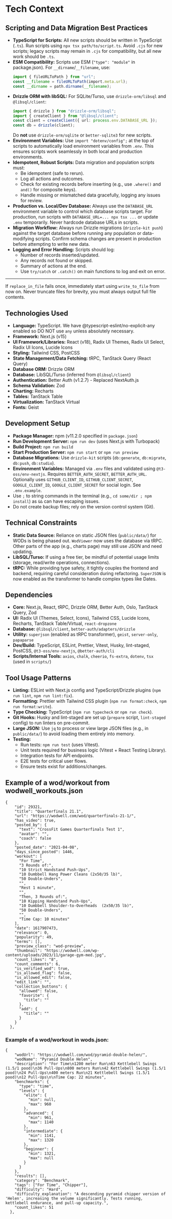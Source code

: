 # Tech Context

## Scripting and Data Migration Best Practices

- **TypeScript for Scripts:** All new scripts should be written in TypeScript (`.ts`). Run scripts using `npx tsx path/to/script.ts`. Avoid `.cjs` for new scripts; legacy scripts may remain in `.cjs` for compatibility, but all new work should be `.ts`.
- **ESM Compatibility:** Scripts use ESM (`"type": "module"` in package.json). For `__dirname`/`__filename`, use:
  ```ts
  import { fileURLToPath } from "url";
  const __filename = fileURLToPath(import.meta.url);
  const __dirname = path.dirname(__filename);
  ```
- **Drizzle ORM with libSQL:** For SQLite/Turso, use `drizzle-orm/libsql` and `@libsql/client`:
  ```ts
  import { drizzle } from "drizzle-orm/libsql";
  import { createClient } from "@libsql/client";
  const client = createClient({ url: process.env.DATABASE_URL });
  const db = drizzle(client);
  ```
  Do **not** use `drizzle-orm/sqlite` or `better-sqlite3` for new scripts.
- **Environment Variables:** Use `import "dotenv/config";` at the top of scripts to automatically load environment variables from `.env`. This ensures scripts work seamlessly in both local and production environments.
- **Idempotent, Robust Scripts:** Data migration and population scripts must:
  - Be idempotent (safe to rerun).
  - Log all actions and outcomes.
  - Check for existing records before inserting (e.g., use `.where()` and `and()` for composite keys).
  - Handle missing or mismatched data gracefully, logging any issues for review.
- **Production vs. Local/Dev Database:** Always use the `DATABASE_URL` environment variable to control which database scripts target. For production, run scripts with `DATABASE_URL=... npx tsx ...` or update `.env` temporarily. Never hardcode database URLs in scripts.
- **Migration Workflow:** Always run Drizzle migrations (`drizzle-kit push`) against the target database before running any population or data-modifying scripts. Confirm schema changes are present in production before attempting to write new data.
- **Logging and Error Handling:** Scripts should log:
  - Number of records inserted/updated.
  - Any records not found or skipped.
  - Summary of actions at the end.
  - Use `try/catch` or `.catch()` on main functions to log and exit on error.

---

If `replace_in_file` fails once, immediately start using `write_to_file` from now on.
Never truncate files for brevity, you must always output full file contents.

## Technologies Used

- **Language:** TypeScript. We have @typescript-eslint/no-explicit-any enabled so DO NOT use `any` unless absolutely necessary.
- **Framework:** Next.js (v15)
- **UI Framework/Libraries:** React (v18), Radix UI Themes, Radix UI Select, Radix UI Icons, Lucide Icons
- **Styling:** Tailwind CSS, PostCSS
- **State Management/Data Fetching:** tRPC, TanStack Query (React Query)
- **Database ORM:** Drizzle ORM
- **Database:** LibSQL/Turso (inferred from `@libsql/client`)
- **Authentication:** Better Auth (v1.2.7) - Replaced NextAuth.js
- **Schema Validation:** Zod
- **Charting:** Recharts
- **Tables:** TanStack Table
- **Virtualization:** TanStack Virtual
- **Fonts:** Geist

## Development Setup

- **Package Manager:** npm (v11.2.0 specified in `package.json`)
- **Run Development Server:** `npm run dev` (uses Next.js with Turbopack)
- **Build Project:** `npm run build`
- **Start Production Server:** `npm run start` or `npm run preview`
- **Database Migrations:** Use `drizzle-kit` scripts (`db:generate`, `db:migrate`, `db:push`, `db:studio`).
- **Environment Variables:** Managed via `.env` files and validated using `@t3-oss/env-nextjs`. Requires `BETTER_AUTH_SECRET`, `BETTER_AUTH_URL`. Optionally uses `GITHUB_CLIENT_ID`, `GITHUB_CLIENT_SECRET`, `GOOGLE_CLIENT_ID`, `GOOGLE_CLIENT_SECRET` for social login. See `.env.example`.
- Use `;` to string commands in the terminal (e.g., `cd some/dir ; npm install`) as `&&` can have escaping issues.
- Do not create backup files; rely on the version control system (Git).

## Technical Constraints

- **Static Data Source:** Reliance on static JSON files (`public/data/`) for WODs is being phased out. `WodViewer` now uses the database via tRPC. Other parts of the app (e.g., charts page) may still use JSON and need updating.
- **LibSQL/Turso:** If using a free tier, be mindful of potential usage limits (storage, read/write operations, connections).
- **tRPC:** While providing type safety, it tightly couples the frontend and backend, requiring careful consideration during refactoring. `SuperJSON` is now enabled as the transformer to handle complex types like Dates.

## Dependencies

- **Core:** Next.js, React, tRPC, Drizzle ORM, Better Auth, Oslo, TanStack Query, Zod
- **UI:** Radix UI (Themes, Select, Icons), Tailwind CSS, Lucide Icons, Recharts, TanStack Table/Virtual, `react-dropzone`
- **Database:** `@libsql/client`, `better-auth/adapters/drizzle`
- **Utility:** `superjson` (enabled as tRPC transformer), `geist`, `server-only`, `papaparse`
- **Dev/Build:** TypeScript, ESLint, Prettier, Vitest, Husky, lint-staged, PostCSS, `@t3-oss/env-nextjs`, `@better-auth/cli`
- **Scripts/Internal Tools:** `axios`, `chalk`, `cheerio`, `fs-extra`, `dotenv`, `tsx` (used in `scripts/`)

## Tool Usage Patterns

- **Linting:** ESLint with Next.js config and TypeScript/Drizzle plugins (`npm run lint`, `npm run lint:fix`).
- **Formatting:** Prettier with Tailwind CSS plugin (`npm run format:check`, `npm run format:write`).
- **Type Checking:** TypeScript (`npm run typecheck` or `npm run check`).
- **Git Hooks:** Husky and lint-staged are set up (`prepare` script, `lint-staged` config) to run linters on pre-commit.
- **Large JSON:** Use `jq` to process or view large JSON files (e.g., in `public/data/`) to avoid loading them entirely into memory.
- **Testing:**
  - Run tests: `npm run test` (uses Vitest).
  - Unit tests required for business logic (Vitest + React Testing Library).
  - Integration tests for API endpoints.
  - E2E tests for critical user flows.
  - Ensure tests exist for additions/changes.

## Example of a wod/workout from wodwell_workouts.json

```
{
    "id": 29321,
    "title": "Quarterfinals 21.1",
    "url": "https://wodwell.com/wod/quarterfinals-21-1/",
    "has_video": true,
    "posted_by": {
      "text": "CrossFit Games Quarterfinals Test 1",
      "avatar": "",
      "coach": false
    },
    "posted_date": "2021-04-08",
    "days_since_posted": 1446,
    "workout": [
      "For Time",
      "3 Rounds of:",
      "10 Strict Handstand Push-Ups",
      "10 Dumbbell Hang Power Cleans (2x50/35 lb)",
      "50 Double-Unders",
      "",
      "Rest 1 minute",
      "",
      "Then, 3 Rounds of:",
      "10 Kipping Handstand Push-Ups",
      "10 Dumbbell Shoulder-to-Overheads  (2x50/35 lb)",
      "50 Double-Unders",
      "",
      "Time Cap: 10 minutes"
    ],
    "date": 1617907473,
    "relevance": 0,
    "popularity": 49,
    "terms": [],
    "preview_class": "wod-preview",
    "thumbnail": "https://wodwell.com/wp-content/uploads/2023/11/garage-gym-med.jpg",
    "count_likes": "8",
    "count_comments": 6,
    "is_verified_wod": true,
    "is_allowed_flag": false,
    "is_allowed_edit": false,
    "edit_link": "",
    "collection_buttons": {
      "allowed": false,
      "favorite": {
        "title": ""
      },
      "add": {
        "title": ""
      }
    }
  },
```

### Example of a wod/workout in wods.json:

```
{
    "wodUrl": "https://wodwell.com/wod/pyramid-double-helen/",
    "wodName": "Pyramid Double Helen",
    "description": "For Time\n1200 meter Run\n63 Kettlebell Swings (1.5/1 pood)\n36 Pull-Ups\n800 meters Run\n42 Kettlebell Swings (1.5/1 pood)\n24 Pull-Ups\n400 meters Run\n21 Kettlebell Swings (1.5/1 pood)\n12 Pull-Ups\n\nTime Cap: 22 minutes",
    "benchmarks": {
      "type": "time",
      "levels": {
        "elite": {
          "min": null,
          "max": 960
        },
        "advanced": {
          "min": 961,
          "max": 1140
        },
        "intermediate": {
          "min": 1141,
          "max": 1320
        },
        "beginner": {
          "min": 1321,
          "max": null
        }
      }
    },
    "results": [],
    "category": "Benchmark",
    "tags": ["For Time", "Chipper"],
    "difficulty": "Hard",
    "difficulty_explanation": "A descending pyramid chipper version of 'Helen', increasing the volume significantly. Tests running, kettlebell endurance, and pull-up capacity.",
    "count_likes": 51
  },
```
